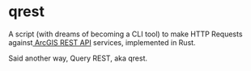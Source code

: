 # qrest

A script (with dreams of becoming a CLI tool) to make HTTP Requests against[ ArcGIS REST API](https://developers.arcgis.com/rest/services-reference/enterprise/query-feature-service-layer-.htm) services, implemented in Rust.

Said another way, Query REST, aka qrest.
